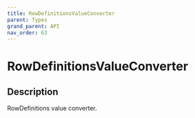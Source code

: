 ```yaml
---
title: RowDefinitionsValueConverter
parent: Types
grand_parent: API
nav_order: 63
---
```


# RowDefinitionsValueConverter

## Description

RowDefinitions value converter.
